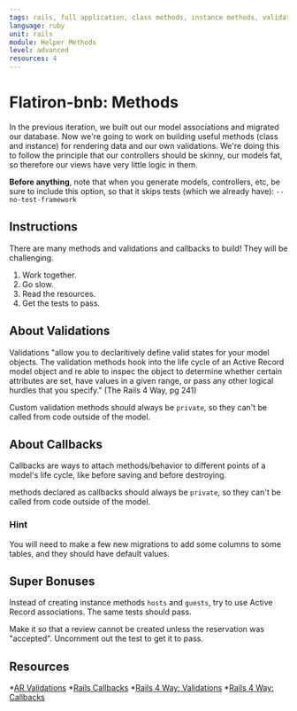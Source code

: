 ```yaml
---
tags: rails, full application, class methods, instance methods, validations, callbacks, private methods, aliases
language: ruby
unit: rails
module: Helper Methods
level: advanced
resources: 4
---
```


# Flatiron-bnb: Methods

In the previous iteration, we built out our model associations and migrated our database. Now we're going to work on building useful methods (class and instance) for rendering data and our own validations. We're doing this to follow the principle that our controllers should be skinny, our models fat, so therefore our views have very little logic in them.

<strong>Before anything</strong>, note that when you generate models, controllers, etc, be sure to include this option, so that it skips tests (which we already have): `--no-test-framework`

## Instructions

There are many methods and validations and callbacks to build! They will be challenging.

1. Work together.
2. Go slow.
3. Read the resources.
4. Get the tests to pass.

## About Validations

Validations "allow you to declaritively define valid states for your model objects. The validation methods hook into the life cycle of an Active Record model object and re able to inspec the object to determine whether certain attributes are set, have values in a given range, or pass any other logical hurdles that you specify." (The Rails 4 Way, pg 241)

Custom validation methods should always be `private`, so they can't be called from code outside of the model.

## About Callbacks

Callbacks are ways to attach methods/behavior to different points of a model's life cycle, like before saving and before destroying.

methods declared as callbacks should always be `private`, so they can't be called from code outside of the model.

### Hint

You will need to make a few new migrations to add some columns to some tables, and they should have default values.

## Super Bonuses

Instead of creating instance methods `hosts` and `guests`, try to use Active Record associations. The same tests should pass.

Make it so that a review cannot be created unless the reservation was "accepted". Uncomment out the test to get it to pass.

## Resources

*[AR Validations](http://guides.rubyonrails.org/active_record_validations.html)
*[Rails Callbacks](http://api.rubyonrails.org/classes/ActiveRecord/Callbacks.html)
*[Rails 4 Way: Validations](http://beta-library.herokuapp.com/books/the-rails-4-way#page=247)
*[Rails 4 Way: Callbacks](http://beta-library.herokuapp.com/books/the-rails-4-way#page=273)
